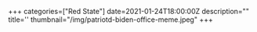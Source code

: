 +++
categories=["Red State"]
date=2021-01-24T18:00:00Z
description=""
title=''
thumbnail="/img/patriotd-biden-office-meme.jpeg"
+++
